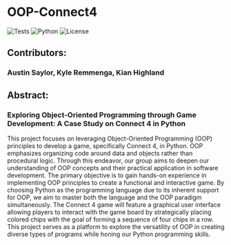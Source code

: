 # OOP-Connect4

![Tests](https://github.com/austin-s970/OOP-Connect4/actions/workflows/ci-test.yml/badge.svg)
![Python](https://img.shields.io/badge/Python-3.10-blue)
![License](https://img.shields.io/badge/License-MIT-green)

## Contributors:
### Austin Saylor, Kyle Remmenga, Kian Highland

## Abstract:
### Exploring Object-Oriented Programming through Game Development: A Case Study on Connect 4 in Python

This project focuses on leveraging Object-Oriented Programming (OOP) principles to develop a game, 
specifically Connect 4, in Python. OOP emphasizes organizing code around data and objects rather than procedural logic.
Through this endeavor, our group aims to deepen our understanding of OOP concepts and their practical application 
in software development. The primary objective is to gain hands-on experience in implementing OOP principles to create 
a functional and interactive game. By choosing Python as the programming language due to its inherent support for OOP,
we aim to master both the language and the OOP paradigm simultaneously. The Connect 4 game will feature a graphical 
user interface allowing players to interact with the game board by strategically placing colored chips with the goal 
of forming a sequence of four chips in a row. This project serves as a platform to explore the versatility of OOP in 
creating diverse types of programs while honing our Python programming skills.

